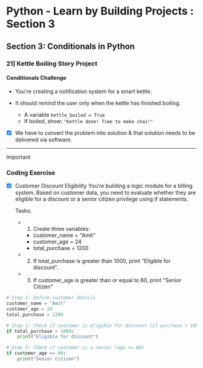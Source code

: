 # Python - Learn by Building Projects : Section 3

## Section 3: Conditionals in Python

### 21] Kettle Boiling Story Project

#### Conditionals Challenge

- You're creating a notification system for a smart kettle.
- It should remind the user only when the kettle has finished boiling.

  - A variable `kettle_boiled = True`
  - If boiled, show: `"Kettle done! Time to make chai!"`

- [x] We have to convert the problem into solution & that solution needs to be delivered via software.

---

> [!IMPORTANT]

### Coding Exercise

- [x] Customer Discount Eligibility
      You’re building a logic module for a billing system. Based on customer data, you need to evaluate whether they are eligible for a discount or a senior citizen privilege using if statements.

  Tasks:

  - 1. Create three variables:
    - customer_name = "Amit"
    - customer_age = 24
    - total_purchase = 1200
  - 2. If total_purchase is greater than 1000, print "Eligible for discount".
  - 3. If customer_age is greater than or equal to 60, print "Senior Citizen"

```py
# Step 1: Define customer details
customer_name = "Amit"
customer_age = 24
total_purchase = 1200

# Step 2: Check if customer is eligible for discount (if purchase > 1000)
if total_purchase > 1000:
    print("Eligible for discount")

# Step 3: Check if customer is a senior (age >= 60)
if customer_age >= 60:
    print("Senior Citizen")
```
